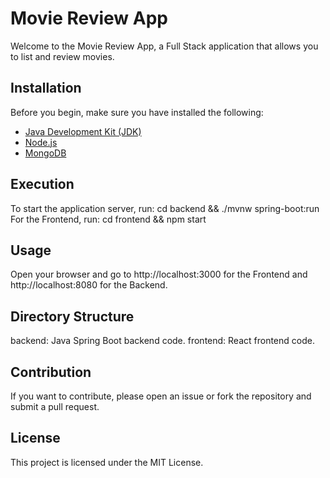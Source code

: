 # Movie Review App

Welcome to the Movie Review App, a Full Stack application that allows you to list and review movies.

## Installation

Before you begin, make sure you have installed the following:

- [Java Development Kit (JDK)](https://www.oracle.com/java/technologies/javase-downloads.html)
- [Node.js](https://nodejs.org/)
- [MongoDB](https://www.mongodb.com/try/download/community)

## Execution
To start the application server, run:
cd backend && ./mvnw spring-boot:run
For the Frontend, run:
cd frontend && npm start

## Usage
Open your browser and go to http://localhost:3000 for the Frontend and http://localhost:8080 for the Backend.

## Directory Structure
backend: Java Spring Boot backend code.
frontend: React frontend code.
## Contribution
If you want to contribute, please open an issue or fork the repository and submit a pull request.

## License
This project is licensed under the MIT License.
